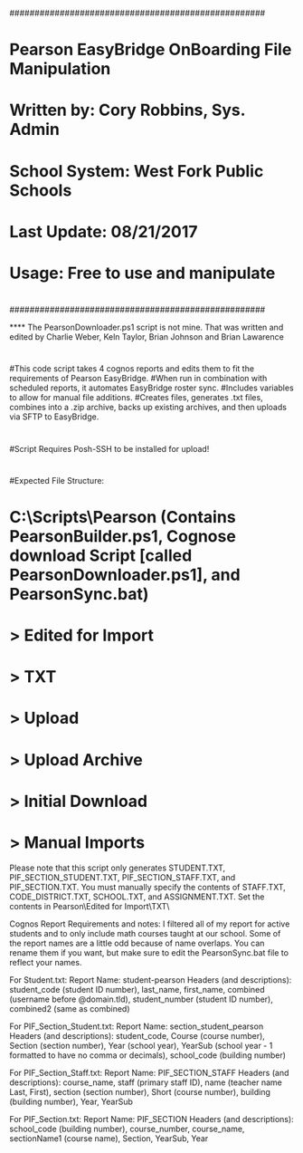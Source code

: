 ###################################################
#                                                 #
# Pearson EasyBridge OnBoarding File Manipulation #
# Written by: Cory Robbins, Sys. Admin            #
# School System: West Fork Public Schools         #
# Last Update: 08/21/2017                         #
# Usage: Free to use and manipulate               #
#                                                 #
###################################################

**** The PearsonDownloader.ps1 script is not mine.  That was written and edited by Charlie Weber, Keln Taylor, Brian Johnson and Brian Lawarence
#
#This code script takes 4 cognos reports and edits them to fit the requirements of Pearson EasyBridge.
#When run in combination with scheduled reports, it automates EasyBridge roster sync.
#Includes variables to allow for manual file additions.
#Creates files, generates .txt files, combines into a .zip archive, backs up existing archives, and then uploads via SFTP to EasyBridge.
#
#Script Requires Posh-SSH to be installed for upload!
#
#Expected File Structure:
# C:\Scripts\Pearson (Contains PearsonBuilder.ps1, Cognose download Script [called PearsonDownloader.ps1], and PearsonSync.bat)
#                    > Edited for Import
#                           > TXT
#                           > Upload
#                           > Upload Archive
#                    > Initial Download
#                    > Manual Imports

Please note that this script only generates STUDENT.TXT, PIF_SECTION_STUDENT.TXT, PIF_SECTION_STAFF.TXT,  and PIF_SECTION.TXT.  You must manually specify the contents of STAFF.TXT, CODE_DISTRICT.TXT, SCHOOL.TXT, and ASSIGNMENT.TXT.  Set the contents in Pearson\Edited for Import\TXT\

Cognos Report Requirements and notes:
I filtered all of my report for active students and to only include math courses taught at our school.  Some of the report names are a little odd because of name overlaps.  You can rename them if you want, but make sure to edit the PearsonSync.bat file to reflect your names.

For Student.txt:
  Report Name: student-pearson
  Headers (and descriptions): student_code (student ID number), last_name, first_name, combined (username before @domain.tld), student_number (student ID number), combined2 (same as combined)

For PIF_Section_Student.txt:
  Report Name: section_student_pearson
  Headers (and descriptions): student_code, Course (course number), Section (section number), Year (school year), YearSub (school year - 1 formatted to have no comma or decimals), school_code (building number)

For PIF_Section_Staff.txt:
  Report Name: PIF_SECTION_STAFF
  Headers (and descriptions): course_name, staff (primary staff ID), name (teacher name Last, First), section (section number), Short (course number), building (building number), Year, YearSub
  
For PIF_Section.txt:
  Report Name: PIF_SECTION
  Headers (and descriptions): school_code (building number), course_number, course_name, sectionName1 (course name), Section,  YearSub, Year

